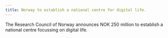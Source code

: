 ```yaml
---
title: Norway to establish a national centre for digital life.
---
```


The Research Council of Norway announces NOK 250 million to establish a national centre focussing on digital life.